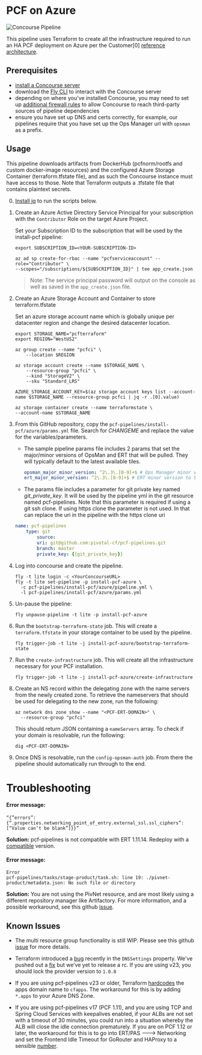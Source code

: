 # PCF on Azure

![Concourse Pipeline](embed.png)

This pipeline uses Terraform to create all the infrastructure required to run an
HA PCF deployment on Azure per the Customer[0] [reference
architecture](http://docs.pivotal.io/pivotalcf/1-10/refarch/azure/azure_ref_arch.html).

## Prerequisites

- [install a Concourse server](https://concourse-ci.org/installing.html)
- download the [Fly CLI](https://concourse-ci.org/fly-cli.html) to interact with the Concourse server
- depending on where you've installed Concourse, you may need to set up
[additional firewall rules](FIREWALL.md "Firewall") to allow Concourse to reach
third-party sources of pipeline dependencies
- ensure you have set up DNS and certs correctly, for example, our pipelines require that you have set up the Ops Manager url with `opsman` as a prefix.

## Usage

This pipeline downloads artifacts from DockerHub (pcfnorm/rootfs and custom
docker-image resources) and the configured Azure Storage Container
(terraform.tfstate file), and as such the Concourse instance must have access
to those. Note that Terraform outputs a .tfstate file that contains plaintext
secrets.

0. [Install jq](https://stedolan.github.io/jq/download/) to run the scripts below.

1. Create an Azure Active Directory Service Principal for your subscription with
the `Contributor` Role on the target Azure Project.

   Set your Subscription ID to the subscription that will be used by the install-pcf pipeline:

   ```shell
   export SUBSCRIPTION_ID=<YOUR-SUBSCRIPTION-ID>
   ```

   ```shell
   az ad sp create-for-rbac --name "pcfserviceaccount" --role="Contributor" \
   --scopes="/subscriptions/${SUBSCRIPTION_ID}" | tee app_create.json
   ```

   > Note: The service principal password will output on the console as well as saved in the `app_create.json` file.

2. Create an Azure Storage Account and Container to store terraform.tfstate

   Set an azure storage account name which is globally unique per datacenter region and change the desired datacenter location.
  
    ```shell
    export STORAGE_NAME="pcfterraform"
    export REGION="WestUS2"
    ```

    ```shell
    az group create --name "pcfci" \
        --location $REGION

    az storage account create --name $STORAGE_NAME \
        --resource-group "pcfci" \
        --kind "StorageV2" \
        --sku "Standard_LRS"

    AZURE_STORAGE_ACCOUNT_KEY=$(az storage account keys list --account-name $STORAGE_NAME --resource-group pcfci | jq -r .[0].value)

    az storage container create --name terraformstate \
    --account-name $STORAGE_NAME
    ```

3. From this GitHub repository, copy the `pcf-pipelines/install-pcf/azure/params.yml` file. Search for *CHANGEME* and replace the value for the variables/parameters.

    - The sample pipeline params file includes 2 params that set the major/minor versions of
      OpsMan and ERT that will be pulled.  They will typically default to the latest available tiles.
      
      ```yaml
      opsman_major_minor_version: ^2\.3\.[0-9]+$ # Ops Manager minor version to track (e.g ^2\.3\.[0-9]+$ will track 2.3.x versions)
      ert_major_minor_version: ^2\.3\.[0-9]+$ # ERT minor version to track (e.g ^2\.3\.[0-9]+$ will track 2.3.x versions)
      ```

    - The params file includes a parameter for git private key named *git_private_key*. It will be used by the pipeline yml in the git resource named pcf-pipelines. Note that this parameter is required if using a git ssh clone. If using https clone the parameter is not used. In that can replace the uri in the pipeline with the https clone uri

    ```yaml
    name: pcf-pipelines
        type: git
            source:
            uri: git@github.com:pivotal-cf/pcf-pipelines.git
            branch: master
            private_key: {{git_private_key}}
    ```

4. Log into concourse and create the pipeline.

    ```shell
    fly -t lite login -c <YourConcourseURL>
    fly -t lite set-pipeline -p install-pcf-azure \
      -c pcf-pipelines/install-pcf/azure/pipeline.yml \
      -l pcf-pipelines/install-pcf/azure/params.yml
    ```

5. Un-pause the pipeline:  

    `fly unpause-pipeline -t lite -p install-pcf-azure`

6. Run the `bootstrap-terraform-state` job. This will create a `terraform.tfstate` in your storage
container to be used by the pipeline.

    ```shell
    fly trigger-job -t lite -j install-pcf-azure/bootstrap-terraform-state
    ```

8. Run the `create-infrastructure` job. This will create all the infrastructure necessary for your
PCF installation.

    ```shell
    fly trigger-job -t lite -j install-pcf-azure/create-infrastructure
    ```

9. Create an NS record within the delegating zone with the name servers from the newly created zone. To retrieve the nameservers that should be used for delegating to the new zone, run the following:
   ```
   az network dns zone show --name "<PCF-ERT-DOMAIN>" \
     --resource-group "pcfci"
   ```

   This should return JSON containing a `nameServers` array. To check if your domain
is resolvable, run the following:

   ```
   dig <PCF-ERT-DOMAIN>
   ```

10. Once DNS is resolvable, run the `config-opsman-auth` job. From there the pipeline should automatically run through to the end.


# Troubleshooting

#### Error message: ####
   ```
   “{”errors”:{“.properties.networking_point_of_entry.external_ssl.ssl_ciphers”:[“Value can’t be blank”]}}”
   ```
   
   **Solution:** pcf-pipelines is not compatible with ERT 1.11.14. Redeploy with a [compatible](https://github.com/pivotal-cf/pcf-pipelines#install-pcf-pipelines) version. 

#### Error message: ####

    Error
    pcf-pipelines/tasks/stage-product/task.sh: line 19: ./pivnet-product/metadata.json: No such file or directory



  **Solution:** You are not using the PivNet resource, and are most likely using a different repository manager like Artifactory. For more information, and a possible workaround, see this github [issue](https://github.com/pivotal-cf/pcf-pipelines/issues/192). 


## Known Issues

- The multi resource group functionality is still WIP. Please see this github [issue](https://github.com/pivotal-cf/pcf-pipelines/issues/184) for more details. 

- Terraform introduced a [bug](https://github.com/terraform-providers/terraform-provider-azurerm/pull/772) recently in the `DNSSettings` property. We've pushed out a [fix](https://www.pivotaltracker.com/story/show/154810872) but we’ve yet to release a rc. If you are using v23, you should lock the provider version to `1.0.0`

- If you are using pcf-pipelines v23 or older, Terraform [hardcodes](https://github.com/pivotal-cf/pcf-pipelines/blob/v0.23.0/install-pcf/azure/terraform/c0-azure-base/dns.tf#L19) the apps domain name to `cfapps`. The workaround for this is by adding `*.apps` to your Azure DNS Zone.

- If you are using pcf-pipelines v17 (PCF 1.11), and you are using TCP and Spring Cloud Services with keepalives enabled, if your ALBs are not set with a timeout of 30 minutes, you could run into a situation whereby the ALB will close the idle connection prematurely. If you are on PCF 1.12 or later, the workaround for this is to go into ERT/PAS ---> Networking and set the Frontend Idle Timeout for GoRouter and HAProxy to a sensible [number](https://docs.pivotal.io/pivotalcf/2-0/customizing/azure-er-config.html#networking). 
